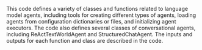 This code defines a variety of classes and functions related to language model agents, including tools for creating different types of agents, loading agents from configuration dictionaries or files, and initializing agent executors. The code also defines several classes of conversational agents, including ReActTextWorldAgent and StructuredChatAgent. The inputs and outputs for each function and class are described in the code.

